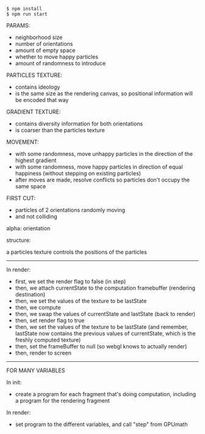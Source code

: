     $ npm install
    $ npm run start

PARAMS:
- neighborhood size
- number of orientations
- amount of empty space
- whether to move happy particles
- amount of randomness to introduce

PARTICLES TEXTURE:
- contains ideology
- is the same size as the rendering canvas, so positional information will be encoded that way

GRADIENT TEXTURE:
- contains diversity information for both orientations
- is coarser than the particles texture

MOVEMENT:
- with some randomness, move unhappy particles in the direction of the highest gradient
- with some randomness, move happy particles in direction of equal happiness (without stepping on existing particles)
- after moves are made, resolve conflicts so particles don't occupy the same space


FIRST CUT:
- particles of 2 orientations randomly moving 
- and not colliding

alpha: orientation

structure:

a particles texture controls the positions of the particles


---

In render:

- first, we set the render flag to false
(in step)
- then, we attach currentState to the computation framebuffer (rendering destination)
- then, we set the values of the texture to be lastState
- then, we compute
- then, we swap the values of currentState and lastState
(back to render)
- then, set render flag to true
- then, we set the values of the texture to be lastState (and remember, lastState now contains the previous values of currentState, which is the freshly computed texture)
- then, set the frameBuffer to null (so webgl knows to actually render)
- then, render to screen

--- 

FOR MANY VARIABLES

In init:

- create a program for each fragment that's doing computation, including a program for the rendering fragment

In render:

- set program to the different variables, and call "step" from GPUmath
